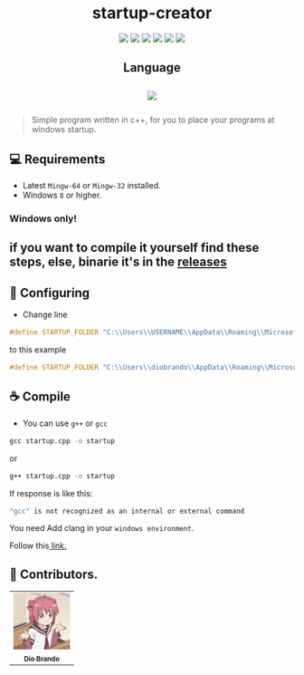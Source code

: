 <h1 align="center">startup-creator</h1>
<p align="center">
  <img src="https://img.shields.io/github/issues/DioBruh/startup-creator">
  <img src="https://img.shields.io/github/forks/DioBruh/startup-creator">
  <img src="https://img.shields.io/github/stars/DioBruh/startup-creator">
  <img src="https://img.shields.io/github/license/DioBruh/startup-creator">
  <img src="https://img.shields.io/badge/startup-creator-2ea44f">
  <img src="https://img.shields.io/badge/License-MIT-purple">
</p>

<h2 align="center">
  <p>Language<br><br>
    <img src="https://github.com/DioBruh/startup-creator/blob/main/imgs/46140125-da084900-c26d-11e8-8ea7-c45ae6306309.png"width=100px>
  </p>
</h2>

> Simple program written in c++, for you to place your programs at windows startup.

## 💻 Requirements
* Latest `Mingw-64` or `Mingw-32` installed.
* Windows `8` or higher.

<h3>Windows only!</h3>

<h2>if you want to compile it yourself find these steps, else, binarie it's in the <a href="https://github.com/DioBruh/startup-creator/releases/tag/v1">releases</a></h2>

## 📲 Configuring
* Change line 
```c++
#define STARTUP_FOLDER "C:\\Users\\USERNAME\\AppData\\Roaming\\Microsoft\\Windows\\Start Menu\\Programs\\Startup\\ARQUIVE.bat"
```
to this example
```c++
#define STARTUP_FOLDER "C:\\Users\\diobrando\\AppData\\Roaming\\Microsoft\\Windows\\Start Menu\\Programs\\Startup\\ARQUIVE.bat"
```


## ☕ Compile
* You can use `g++` or `gcc`

```cmd
gcc startup.cpp -o startup
```

or

```cmd
g++ startup.cpp -o startup
```

If response is like this:

```cmd
"gcc" is not recognized as an internal or external command
```

You need Add clang in your `windows environment`.

Follow this<a href="http://blog.johannesmp.com/2015/09/01/installing-clang-on-windows-pt2/"> link.</a>

## 🤝 Contributors.
<table>
    <td align="center">
      <a href="https://github.com/DioBruh/">
        <img src="https://github.com/OnlyFalopas/falopas-painel/blob/main/devs/87872423.jpg" width="100px;" alt="Foto do DIO"/><br>
        <sub>
          <b>Dio Brando</b>
        </sub>
      </a>
    </td>
  </tr>
</table>

